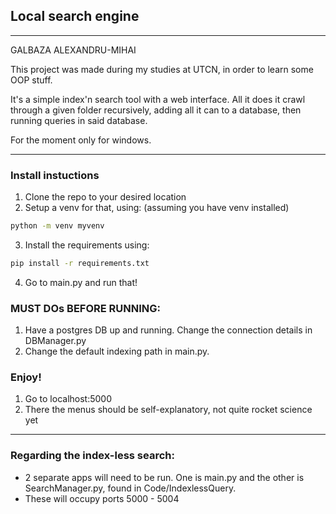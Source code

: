 ## Local search engine

---

GALBAZA ALEXANDRU-MIHAI

This project was made during my studies at UTCN, in order to learn some OOP stuff.

It's a simple index'n search tool with a web interface. All it does it crawl through a given folder recursively, adding all it can to a database, then running queries in said database.

For the moment only for windows.

---

### Install instuctions

1. Clone the repo to your desired location
2. Setup a venv for that, using: (assuming you have venv installed)

```bash
python -m venv myvenv
```

3. Install the requirements using:

```bash
pip install -r requirements.txt
```

4. Go to main.py and run that!

### MUST DOs BEFORE RUNNING:

1. Have a postgres DB up and running. Change the connection details in DBManager.py
2. Change the default indexing path in main.py.

### Enjoy!

1. Go to localhost:5000
2. There the menus should be self-explanatory, not quite rocket science yet

---

### Regarding the index-less search:

- 2 separate apps will need to be run. One is main.py and the other is SearchManager.py, found in Code/IndexlessQuery.
- These will occupy ports 5000 - 5004
